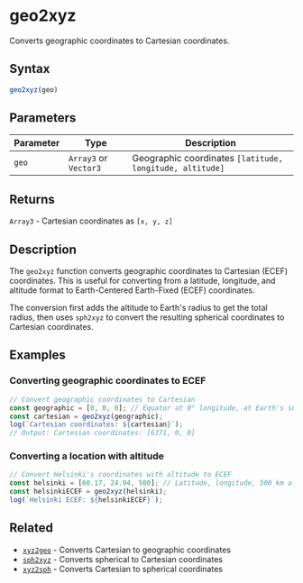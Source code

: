 # geo2xyz

Converts geographic coordinates to Cartesian coordinates.

## Syntax

```javascript
geo2xyz(geo)
```

## Parameters

| Parameter | Type                | Description                                                                 |
|-----------|---------------------|-----------------------------------------------------------------------------|
| `geo`     | `Array3` or `Vector3` | Geographic coordinates `[latitude, longitude, altitude]`                    |

## Returns

`Array3` - Cartesian coordinates as `[x, y, z]`

## Description

The `geo2xyz` function converts geographic coordinates to Cartesian (ECEF) coordinates. This is useful for converting from a latitude, longitude, and altitude format to Earth-Centered Earth-Fixed (ECEF) coordinates.

The conversion first adds the altitude to Earth's radius to get the total radius, then uses `sph2xyz` to convert the resulting spherical coordinates to Cartesian coordinates.

## Examples

### Converting geographic coordinates to ECEF

```javascript
// Convert geographic coordinates to Cartesian
const geographic = [0, 0, 0]; // Equator at 0° longitude, at Earth's surface
const cartesian = geo2xyz(geographic);
log(`Cartesian coordinates: ${cartesian}`);
// Output: Cartesian coordinates: [6371, 0, 0]
```

### Converting a location with altitude

```javascript
// Convert Helsinki's coordinates with altitude to ECEF
const helsinki = [60.17, 24.94, 500]; // Latitude, longitude, 500 km altitude
const helsinkiECEF = geo2xyz(helsinki);
log(`Helsinki ECEF: ${helsinkiECEF}`);
```

## Related

- [`xyz2geo`](/dsl/commands/xyz2geo) - Converts Cartesian to geographic coordinates
- [`sph2xyz`](/dsl/commands/sph2xyz) - Converts spherical to Cartesian coordinates
- [`xyz2sph`](/dsl/commands/xyz2sph) - Converts Cartesian to spherical coordinates

